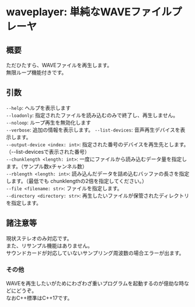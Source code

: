 # waveplayer: 単純なWAVEファイルプレーヤ

## 概要
ただひたすら、WAVEファイルを再生します。  
無限ループ機能付きです。

## 引数
`--help`: ヘルプを表示します  
`--loadonly`: 指定されたファイルを読み込むのみで終了し、再生しません。  
`--noloop`: ループ再生を無効化します  
`--verbose`: 追加の情報を表示します。
`--list-devices`: 音声再生デバイスを表示します。  
`--output-device <index: int>`: 指定された番号のデバイスを再生先とします。（--list-devicesで表示された番号）  
`--chunklength <length: int>`: 一度にファイルから読み込むデータ量を指定します。（サンプル数xチャンネル数）  
`--rblength <length: int>`: 読み込んだデータを詰め込むバッファの長さを指定します。（最低でも chunklengthの2倍を指定してください。）  
`--file <filename: str>`: ファイルを指定します。  
`--directory <directory: str>`: 再生したいファイルが保管されたディレクトリを指定します。  

## 諸注意等
現状ステレオのみ対応です。  
また、リサンプル機能はありません。  
サウンドカードが対応していないサンプリング周波数の場合エラーが出ます。

### その他
WAVEを再生したいがためにわざわざ重いプログラムを起動するのが億劫な時などにどうぞ。  
なおC++標準はC++17です。
